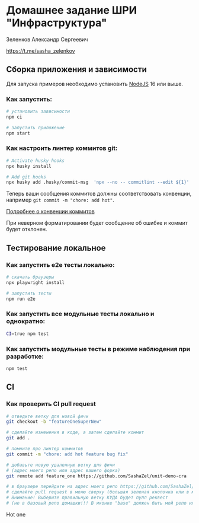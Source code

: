 # Домашнее задание ШРИ "Инфраструктура"

Зеленков Александр Сергеевич

https://t.me/sasha_zelenkov

## Сборка приложения и зависимости

Для запуска примеров необходимо установить [NodeJS](https://nodejs.org/en/download/) 16 или выше.

### Как запустить:

```sh
# установить зависимости
npm ci

# запустить приложение
npm start
```
### Как настроить линтер коммитов git:

```sh
# Activate husky hooks
npx husky install

# Add git hooks
npx husky add .husky/commit-msg  'npx --no -- commitlint --edit ${1}'
```
Теперь ваши сообщения коммитов должны соответствовать конвенции, например `git commit -m "chore: add hot"`.

[Подробнее о конвенции коммитов](https://www.conventionalcommits.org/en/v1.0.0/)

При неверном форматировании будет сообщение об ошибке и коммит будет отклонен.

## Тестирование локальное

### Как запустить e2e тесты локально:

```sh
# скачать браузеры
npx playwright install

# запустить тесты
npm run e2e
```
### Как запустить все модульные тесты локально и однократно:

```sh
CI=true npm test
```

### Как запустить модульные тесты в режиме наблюдения при разработке:

```sh
npm test
```

## CI

### Как проверить CI pull request

```sh
# отведите ветку для новой фичи
git checkout -b "featureOneSuperNew"

# сделайте изменения в коде, а затем сделайте коммит
git add .

# помните про линтер коммитов
git commit -m "chore: add hot feature bug fix"

# добавьте новую удаленную ветку для фичи 
# (адрес моего репо или адрес вашего форка)
git remote add feature_one https://github.com/SashaZel/unit-demo-cra

# в браузере перейдите на адрес моего репо https://github.com/SashaZel/unit-demo-cra
# сделайте pull request в меню сверху (большая зеленая кнопочка или в меню Pull requests) 
# Внимание! Выберите правильную ветку КУДА будет пулл реквест 
# (не в базовый репо домашки!!! В иконке "base" должен быть мой репо или ваш форк.)

```
Hot one